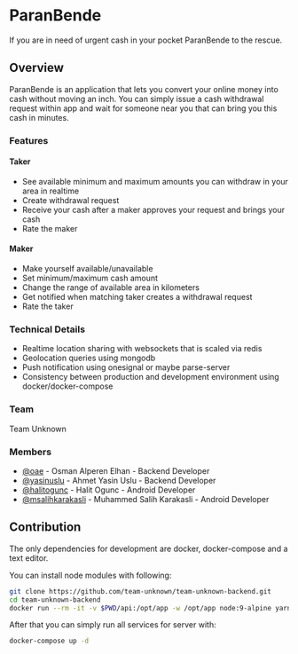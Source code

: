 # ParanBende
If you are in need of urgent cash in your pocket ParanBende to the rescue.

## Overview
ParanBende is an application that lets you convert your online money into cash without moving an inch. You can simply issue a cash withdrawal request within app and wait for someone near you that can bring you this cash in minutes.

### Features

#### Taker
* See available minimum and maximum amounts you can withdraw in your area in realtime
* Create withdrawal request
* Receive your cash after a maker approves your request and brings your cash
* Rate the maker

#### Maker
* Make yourself available/unavailable
* Set minimum/maximum cash amount
* Change the range of available area in kilometers
* Get notified when matching taker creates a withdrawal request
* Rate the taker


### Technical Details
* Realtime location sharing with websockets that is scaled via redis
* Geolocation queries using mongodb
* Push notification using onesignal or maybe parse-server
* Consistency between production and development environment using docker/docker-compose 

### Team
Team Unknown

### Members
* [@oae](https://github.com/oae) - Osman Alperen Elhan - Backend Developer
* [@yasinuslu](https://github.com/yasinuslu) - Ahmet Yasin Uslu - Backend Developer
* [@halitogunc](https://github.com/halitogunc) - Halit Ogunc - Android Developer
* [@msalihkarakasli](https://github.com/msalihkarakasli) - Muhammed Salih Karakasli - Android Developer

## Contribution

The only dependencies for development are docker, docker-compose and a text editor.

You can install node modules with following:
```sh
git clone https://github.com/team-unknown/team-unknown-backend.git
cd team-unknown-backend
docker run --rm -it -v $PWD/api:/opt/app -w /opt/app node:9-alpine yarn
```

After that you can simply run all services for server with:
```sh
docker-compose up -d
```
